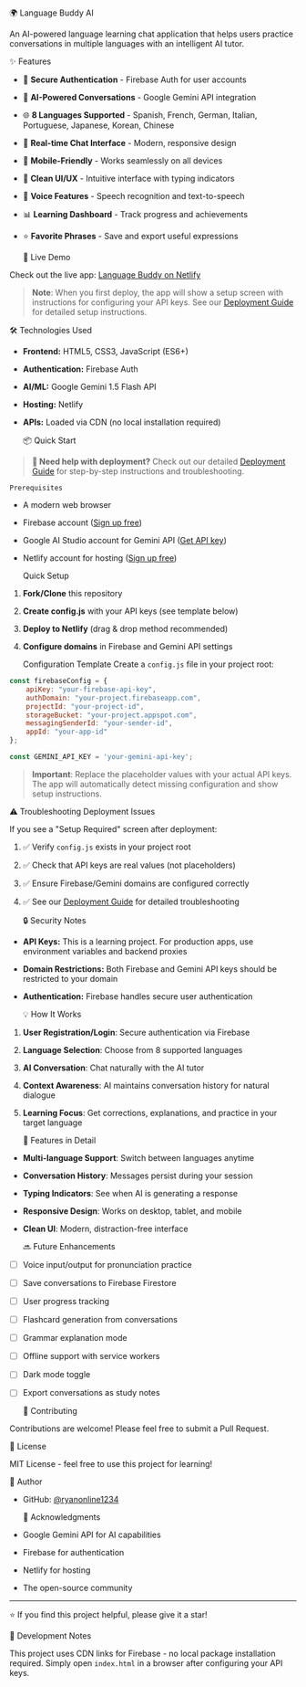   🌍 Language Buddy AI

An AI-powered language learning chat application that helps users practice conversations in multiple languages with an intelligent AI tutor.

   ✨ Features

- 🔐 **Secure Authentication** - Firebase Auth for user accounts
- 🤖 **AI-Powered Conversations** - Google Gemini API integration
- 🌐 **8 Languages Supported** - Spanish, French, German, Italian, Portuguese, Japanese, Korean, Chinese
- 💬 **Real-time Chat Interface** - Modern, responsive design
- 📱 **Mobile-Friendly** - Works seamlessly on all devices
- 🎨 **Clean UI/UX** - Intuitive interface with typing indicators
- 🎤 **Voice Features** - Speech recognition and text-to-speech
- 📊 **Learning Dashboard** - Track progress and achievements
- ⭐ **Favorite Phrases** - Save and export useful expressions

   🚀 Live Demo

Check out the live app: [Language Buddy on Netlify](https://your-app-name.netlify.app)

> **Note**: When you first deploy, the app will show a setup screen with instructions for configuring your API keys. See our [Deployment Guide](DEPLOYMENT.md) for detailed setup instructions.

   🛠️ Technologies Used

- **Frontend:** HTML5, CSS3, JavaScript (ES6+)
- **Authentication:** Firebase Auth
- **AI/ML:** Google Gemini 1.5 Flash API
- **Hosting:** Netlify
- **APIs:** Loaded via CDN (no local installation required)

   📦 Quick Start

> **🚀 Need help with deployment?** Check out our detailed [Deployment Guide](DEPLOYMENT.md) for step-by-step instructions and troubleshooting.

    Prerequisites
- A modern web browser
- Firebase account ([Sign up free](https://console.firebase.google.com))
- Google AI Studio account for Gemini API ([Get API key](https://makersuite.google.com/app/apikey))
- Netlify account for hosting ([Sign up free](https://netlify.com))

    Quick Setup
1. **Fork/Clone** this repository
2. **Create config.js** with your API keys (see template below)
3. **Deploy to Netlify** (drag & drop method recommended)
4. **Configure domains** in Firebase and Gemini API settings

    Configuration Template
Create a `config.js` file in your project root:
```javascript
const firebaseConfig = {
    apiKey: "your-firebase-api-key",
    authDomain: "your-project.firebaseapp.com",
    projectId: "your-project-id",
    storageBucket: "your-project.appspot.com",
    messagingSenderId: "your-sender-id",
    appId: "your-app-id"
};

const GEMINI_API_KEY = 'your-gemini-api-key';
```

> **Important**: Replace the placeholder values with your actual API keys. The app will automatically detect missing configuration and show setup instructions.

   ⚠️ Troubleshooting Deployment Issues

If you see a "Setup Required" screen after deployment:
1. ✅ Verify `config.js` exists in your project root
2. ✅ Check that API keys are real values (not placeholders)
3. ✅ Ensure Firebase/Gemini domains are configured correctly
4. ✅ See our [Deployment Guide](DEPLOYMENT.md) for detailed troubleshooting

   🔒 Security Notes

- **API Keys:** This is a learning project. For production apps, use environment variables and backend proxies
- **Domain Restrictions:** Both Firebase and Gemini API keys should be restricted to your domain
- **Authentication:** Firebase handles secure user authentication

   💡 How It Works

1. **User Registration/Login**: Secure authentication via Firebase
2. **Language Selection**: Choose from 8 supported languages
3. **AI Conversation**: Chat naturally with the AI tutor
4. **Context Awareness**: AI maintains conversation history for natural dialogue
5. **Learning Focus**: Get corrections, explanations, and practice in your target language

   🎯 Features in Detail

- **Multi-language Support**: Switch between languages anytime
- **Conversation History**: Messages persist during your session
- **Typing Indicators**: See when AI is generating a response
- **Responsive Design**: Works on desktop, tablet, and mobile
- **Clean UI**: Modern, distraction-free interface

   🔜 Future Enhancements

- [ ] Voice input/output for pronunciation practice
- [ ] Save conversations to Firebase Firestore
- [ ] User progress tracking
- [ ] Flashcard generation from conversations
- [ ] Grammar explanation mode
- [ ] Offline support with service workers
- [ ] Dark mode toggle
- [ ] Export conversations as study notes

   🤝 Contributing

Contributions are welcome! Please feel free to submit a Pull Request.

   📄 License

MIT License - feel free to use this project for learning!

   👤 Author

- GitHub: [@ryanonline1234](https://github.com/ryanonline1234)

   🙏 Acknowledgments

- Google Gemini API for AI capabilities
- Firebase for authentication
- Netlify for hosting
- The open-source community

---

⭐ If you find this project helpful, please give it a star!

   📝 Development Notes

This project uses CDN links for Firebase - no local package installation required. Simply open `index.html` in a browser after configuring your API keys.